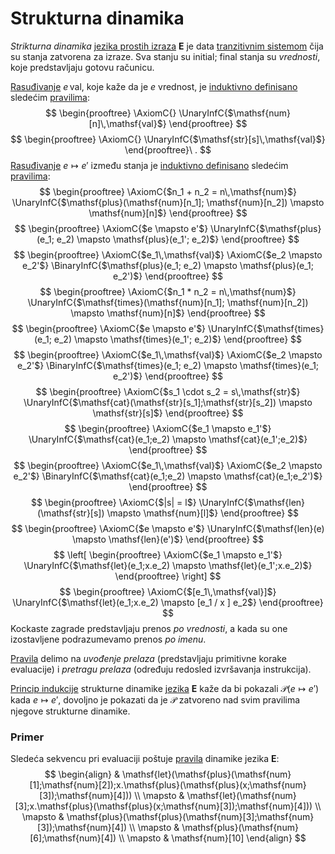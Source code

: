 # Strukturna dinamika

*Strikturna dinamika* [jezika prostih izraza](jezik-prostih-izraza.md) $\mathbf{E}$ je data [tranzitivnim sistemom](tranzicioni-sistem.md) čija su stanja zatvorena za izraze. Sva stanju su $\mathsf{initial}$; $\mathsf{final}$ stanja su *vrednosti*, koje predstavljaju gotovu računicu.

[Rasuđivanje](rasuđivanja.md) $e\,\mathsf{val}$, koje kaže da je $e$ vrednost, je [induktivno definisano](induktivna-definicija.md) sledećim [pravilima](pravila-zaključivanja.md):
$$
\begin{prooftree}
\AxiomC{}
\UnaryInfC{$\mathsf{num}[n]\,\mathsf{val}$}
\end{prooftree}
$$
$$
\begin{prooftree}
\AxiomC{}
\UnaryInfC{$\mathsf{str}[s]\,\mathsf{val}$}
\end{prooftree}\ .
$$
[Rasuđivanje](rasuđivanja.md) $e \mapsto e'$ između stanja je [induktivno definisano](induktivna-definicija.md) sledećim [pravilima](pravila-zaključivanja.md):
$$
\begin{prooftree}
\AxiomC{$n_1 + n_2 = n\,\mathsf{num}$}
\UnaryInfC{$\mathsf{plus}(\mathsf{num}[n_1]; \mathsf{num}[n_2]) \mapsto \mathsf{num}[n]$}
\end{prooftree}
$$
$$
\begin{prooftree}
\AxiomC{$e \mapsto e'$}
\UnaryInfC{$\mathsf{plus}(e_1; e_2) \mapsto \mathsf{plus}(e_1'; e_2)$}
\end{prooftree}
$$
$$
\begin{prooftree}
\AxiomC{$e_1\,\mathsf{val}$}
\AxiomC{$e_2 \mapsto e_2'$}
\BinaryInfC{$\mathsf{plus}(e_1; e_2) \mapsto \mathsf{plus}(e_1; e_2')$}
\end{prooftree}
$$
$$
\begin{prooftree}
\AxiomC{$n_1 * n_2 = n\,\mathsf{num}$}
\UnaryInfC{$\mathsf{times}(\mathsf{num}[n_1]; \mathsf{num}[n_2]) \mapsto \mathsf{num}[n]$}
\end{prooftree}
$$
$$
\begin{prooftree}
\AxiomC{$e \mapsto e'$}
\UnaryInfC{$\mathsf{times}(e_1; e_2) \mapsto \mathsf{times}(e_1'; e_2)$}
\end{prooftree}
$$
$$
\begin{prooftree}
\AxiomC{$e_1\,\mathsf{val}$}
\AxiomC{$e_2 \mapsto e_2'$}
\BinaryInfC{$\mathsf{times}(e_1; e_2) \mapsto \mathsf{times}(e_1; e_2')$}
\end{prooftree}
$$
$$
\begin{prooftree}
\AxiomC{$s_1 \cdot s_2 = s\,\mathsf{str}$}
\UnaryInfC{$\mathsf{cat}(\mathsf{str}[s_1];\mathsf{str}[s_2]) \mapsto \mathsf{str}[s]$}
\end{prooftree}
$$
$$
\begin{prooftree}
\AxiomC{$e_1 \mapsto e_1'$}
\UnaryInfC{$\mathsf{cat}(e_1;e_2) \mapsto \mathsf{cat}(e_1';e_2)$}
\end{prooftree}
$$
$$
\begin{prooftree}
\AxiomC{$e_1\,\mathsf{val}$}
\AxiomC{$e_2 \mapsto e_2'$}
\BinaryInfC{$\mathsf{cat}(e_1;e_2) \mapsto \mathsf{cat}(e_1;e_2')$}
\end{prooftree}
$$
$$
\begin{prooftree}
\AxiomC{$|s| = l$}
\UnaryInfC{$\mathsf{len}(\mathsf{str}[s]) 
\mapsto \mathsf{num}[l]$}
\end{prooftree}
$$
$$
\begin{prooftree}
\AxiomC{$e \mapsto e'$}
\UnaryInfC{$\mathsf{len}(e) \mapsto \mathsf{len}(e')$}
\end{prooftree}
$$
$$
\left[
\begin{prooftree}
\AxiomC{$e_1 \mapsto e_1'$}
\UnaryInfC{$\mathsf{let}(e_1;x.e_2) \mapsto \mathsf{let}(e_1';x.e_2)$}
\end{prooftree}
\right]
$$
$$
\begin{prooftree}
\AxiomC{$[e_1\,\mathsf{val}]$}
\UnaryInfC{$\mathsf{let}(e_1;x.e_2) \mapsto [e_1 / x ] e_2$}
\end{prooftree}
$$
Kockaste zagrade predstavljaju prenos *po vrednosti*, a kada su one izostavljene podrazumevamo prenos *po imenu*.

[Pravila](pravila-zaključivanja.md) delimo na *uvođenje prelaza* (predstavljaju primitivne korake evaluacije) i *pretragu prelaza* (određuju redosled izvršavanja instrukcija).

[Princip indukcije](pravilo-indukcije.md) strukturne dinamike [jezika](jezik-prostih-izraza.md) $\mathbf{E}$ kaže da bi pokazali $\mathcal{P}(e \mapsto e')$ kada $e \mapsto e'$, dovoljno je pokazati da je $\mathcal{P}$ zatvoreno nad svim pravilima njegove strukturne dinamike. 

### Primer

Sledeća sekvencu pri evaluaciji poštuje [pravila](pravila-zaključivanja.md) dinamike jezika $\mathbf{E}$:
$$
\begin{align}
& \mathsf{let}(\mathsf{plus}(\mathsf{num}[1];\mathsf{num}[2]);x.\mathsf{plus}(\mathsf{plus}(x;\mathsf{num}[3]);\mathsf{num}[4])) \\
\mapsto & \mathsf{let}(\mathsf{num}[3];x.\mathsf{plus}(\mathsf{plus}(x;\mathsf{num}[3]);\mathsf{num}[4])) \\
\mapsto & \mathsf{plus}(\mathsf{plus}(\mathsf{num}[3];\mathsf{num}[3]);\mathsf{num}[4]) \\
\mapsto & \mathsf{plus}(\mathsf{num}[6];\mathsf{num}[4]) \\
\mapsto & \mathsf{num}[10]
\end{align}
$$
